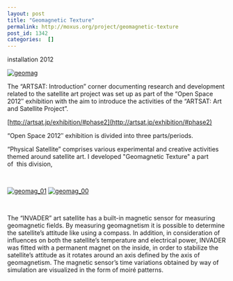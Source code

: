 ```yaml
---
layout: post
title: "Geomagnetic Texture"
permalink: http://moxus.org/project/geomagnetic-texture
post_id: 1342
categories:  []
---
```


installation 2012


[![geomag](/images/project/geomag.jpeg)](/images/project/geomag.jpeg)

The “ARTSAT: Introduction” corner documenting research and development related to the satellite art project was set up as part of the “Open Space 2012″ exhibition with the aim to introduce the activities of the “ARTSAT: Art and Satellite Project”.


[http://artsat.jp/exhibition/#phase2](http://artsat.jp/exhibition/#phase2)

“Open Space 2012″ exhibition is divided into three parts/periods.

“Physical Satellite” comprises various experimental and creative activities themed around satellite art. I developed "Geomagnetic Texture" a part of  this division,

 


[![geomag_01](/images/project/geomag_01-575x1024.png)](/images/project/geomag_01.png) 
[![geomag_00](/images/project/geomag_00-575x1024.png)](/images/project/geomag_00.png)

 

The “INVADER” art satellite has a built-in magnetic sensor for measuring geomagnetic fields. By measuring geomagnetism it is possible to determine the satellite’s attitude like using a compass. In addition, in consideration of influences on both the satellite’s temperature and electrical power, INVADER was fitted with a permanent magnet on the inside, in order to stabilize the satellite’s attitude as it rotates around an axis defined by the axis of geomagnetism. The magnetic sensor’s time variations obtained by way of simulation are visualized in the form of moiré patterns.

 
